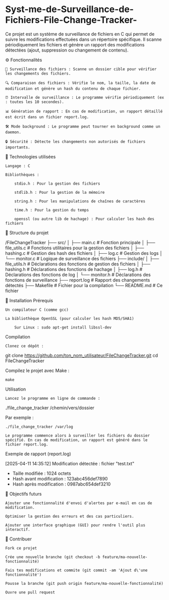 # Syst-me-de-Surveillance-de-Fichiers-File-Change-Tracker-
Ce projet est un système de surveillance de fichiers en C qui permet de suivre les modifications effectuées dans un répertoire spécifique. Il scanne périodiquement les fichiers et génère un rapport des modifications détectées (ajout, suppression ou changement de contenu).


⚙️ Fonctionnalités

    📂 Surveillance des fichiers : Scanne un dossier cible pour vérifier les changements des fichiers.

    🔍 Comparaison des fichiers : Vérifie le nom, la taille, la date de modification et génère un hash du contenu de chaque fichier.

    ⏰ Intervalle de surveillance : Le programme vérifie périodiquement (ex : toutes les 10 secondes).

    📊 Génération de rapport : En cas de modification, un rapport détaillé est écrit dans un fichier report.log.

    🛠️ Mode background : Le programme peut tourner en background comme un daemon.

    🔒 Sécurité : Détecte les changements non autorisés de fichiers importants.

🔑 Technologies utilisées

    Langage : C

    Bibliothèques :

        stdio.h : Pour la gestion des fichiers

        stdlib.h : Pour la gestion de la mémoire

        string.h : Pour les manipulations de chaînes de caractères

        time.h : Pour la gestion du temps

        openssl (ou autre lib de hachage) : Pour calculer les hash des fichiers

📑 Structure du projet

/FileChangeTracker
├── src/
│   ├── main.c              # Fonction principale
│   ├── file_utils.c        # Fonctions utilitaires pour la gestion des fichiers
│   ├── hashing.c           # Gestion des hash des fichiers
│   ├── log.c               # Gestion des logs
│   └── monitor.c           # Logique de surveillance des fichiers
├── include/
│   ├── file_utils.h        # Déclarations des fonctions de gestion des fichiers
│   ├── hashing.h           # Déclarations des fonctions de hachage
│   ├── log.h               # Déclarations des fonctions de log
│   └── monitor.h           # Déclarations des fonctions de surveillance
├── report.log              # Rapport des changements détectés
├── Makefile                # Fichier pour la compilation
└── README.md               # Ce fichier

🚀 Installation
Prérequis

    Un compilateur C (comme gcc)

    La bibliothèque OpenSSL (pour calculer les hash MD5/SHA1)

        Sur Linux : sudo apt-get install libssl-dev

Compilation

    Clonez ce dépôt :

git clone https://github.com/ton_nom_utilisateur/FileChangeTracker.git
cd FileChangeTracker

Compilez le projet avec Make :

    make

Utilisation

    Lancez le programme en ligne de commande :

./file_change_tracker /chemin/vers/dossier

Par exemple :

    ./file_change_tracker /var/log

    Le programme commence alors à surveiller les fichiers du dossier spécifié. En cas de modification, un rapport est généré dans le fichier report.log.

Exemple de rapport (report.log)

[2025-04-11 14:35:12] Modification détectée : fichier "test.txt"
  - Taille modifiée : 1024 octets
  - Hash avant modification : 123abc456def7890
  - Hash après modification : 0987abc654def3210

🎯 Objectifs futurs

    Ajouter une fonctionnalité d'envoi d'alertes par e-mail en cas de modification.

    Optimiser la gestion des erreurs et des cas particuliers.

    Ajouter une interface graphique (GUI) pour rendre l'outil plus interactif.

🤖 Contribuer

    Fork ce projet

    Crée une nouvelle branche (git checkout -b feature/ma-nouvelle-fonctionnalité)

    Fais tes modifications et commite (git commit -am 'Ajout d\'une fonctionnalité')

    Pousse la branche (git push origin feature/ma-nouvelle-fonctionnalité)

    Ouvre une pull request
